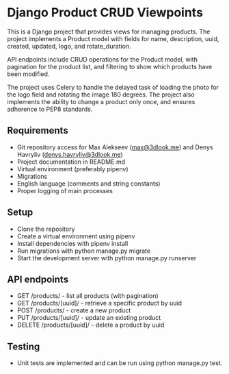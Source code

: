 # Django Product CRUD Viewpoints
This is a Django project that provides views for managing products. The project implements a Product model with fields for name, description, uuid, created, updated, logo, and rotate_duration.

API endpoints include CRUD operations for the Product model, with pagination for the product list, and filtering to show which products have been modified.

The project uses Celery to handle the delayed task of loading the photo for the logo field and rotating the image 180 degrees. The project also implements the ability to change a product only once, and ensures adherence to PEP8 standards.

## Requirements
- Git repository access for Max Alekseev (max@3dlook.me) and Denys Havryliv (denys.havryliv@3dlook.me)
- Project documentation in README.md
- Virtual environment (preferably pipenv)
- Migrations
- English language (comments and string constants)
- Proper logging of main processes


## Setup
- Clone the repository
- Create a virtual environment using pipenv
- Install dependencies with pipenv install
- Run migrations with python manage.py migrate
- Start the development server with python manage.py runserver

## API endpoints
- GET /products/ - list all products (with pagination)
- GET /products/[uuid]/ - retrieve a specific product by uuid
- POST /products/ - create a new product
- PUT /products/[uuid]/ - update an existing product
- DELETE /products/[uuid]/ - delete a product by uuid

## Testing
- Unit tests are implemented and can be run using python manage.py test.
